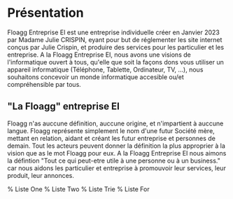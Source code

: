 # Présentation
Floagg Entreprise EI est une entreprise individuelle créer en Janvier 2023 par Madame Julie CRISPIN, eyant pour but de réglementer les site internet conçus par Julie Crispin, et produire des services pour les particulier et les entreprise.
A la Floagg Entreprise EI, nous avons une visions de l'informatique ouvert à tous, qu'elle que soit la façons dons vous utiliser un appareil informatique (Téléphone, Tablette, Ordinateur, TV, ...), nous souhaitons concevoir un monde informatique accesible ou/et compréhensible par tous.
## "La Floagg" entreprise EI
Floagg n'as auccune définition, auccune origine, et n'impartient à auccune langue. Floagg représente simplement le nom d'une futur Société mère, mettant en relation, aidant et créant les futur entreprise et personnes de demain. Tout les acteurs peuvent donner la définition la plus approprier à la vision que as le mot Floagg pour eux.
A la Floagg Entreprise EI nous aimons la défintion "Tout ce qui peut-etre utile à une personne ou à un business." car nous aidons les particulier et entreprise à promouvoir leur services, leur produit, leur annonces.

% Liste One
% Liste Two
% Liste Trie
% Liste For